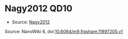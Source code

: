 <a name="material" />

# Nagy2012 QD10
<script type="application/ld+json">
  {
    "@context": "https://schema.org/",
    "@type": "ChemicalSubstance",
    "@id": "https://egonw.github.io/nanowiki/nanowiki136.html#material",
    "http://purl.org/dc/terms/conformsTo":
      {
        "@type": "CreativeWork",
        "@id": "https://bioschemas.org/profiles/ChemicalSubstance/0.4-RELEASE/"
      },
    "identfier": "136",
    "name": "Nagy2012 QD10",
    "url": "https://egonw.github.io/nanowiki/nanowiki136.html#material",
    "sameAs": "http://127.0.0.1/mediawiki/index.php/Special:URIResolver/Nagy2012_QD10"
  }
</script>


* Source: [Nagy2012](Nagy2012.md)


Source: NanoWiki 6, doi:[10.6084/m9.figshare.11897205.v1](https://doi.org/10.6084/m9.figshare.11897205.v1)
